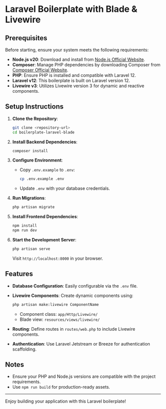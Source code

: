 # Laravel Boilerplate with Blade & Livewire

## Prerequisites

Before starting, ensure your system meets the following requirements:

- **Node.js v20**: Download and install from [Node.js Official Website](https://nodejs.org/).
- **Composer**: Manage PHP dependencies by downloading Composer from [Composer Official Website](https://getcomposer.org/).
- **PHP**: Ensure PHP is installed and compatible with Laravel 12.
- **Laravel v12**: This boilerplate is built on Laravel version 12.
- **Livewire v3**: Utilizes Livewire version 3 for dynamic and reactive components.

## Setup Instructions

1. **Clone the Repository**:

    ```bash
    git clone <repository-url>
    cd boilerplate-laravel-blade
    ```

2. **Install Backend Dependencies**:

    ```bash
    composer install
    ```

3. **Configure Environment**:

    - Copy `.env.example` to `.env`:

        ```bash
        cp .env.example .env
        ```

    - Update `.env` with your database credentials.

4. **Run Migrations**:

    ```bash
    php artisan migrate
    ```

5. **Install Frontend Dependencies**:

    ```bash
    npm install
    npm run dev
    ```

6. **Start the Development Server**:

    ```bash
    php artisan serve
    ```

    Visit `http://localhost:8000` in your browser.

## Features

- **Database Configuration**: Easily configurable via the `.env` file.
- **Livewire Components**: Create dynamic components using:

    ```bash
    php artisan make:livewire ComponentName
    ```

  - Component class: `app/Http/Livewire/`
  - Blade view: `resources/views/livewire/`

- **Routing**: Define routes in `routes/web.php` to include Livewire components.
- **Authentication**: Use Laravel Jetstream or Breeze for authentication scaffolding.

## Notes

- Ensure your PHP and Node.js versions are compatible with the project requirements.
- Use `npm run build` for production-ready assets.

---

Enjoy building your application with this Laravel boilerplate!
